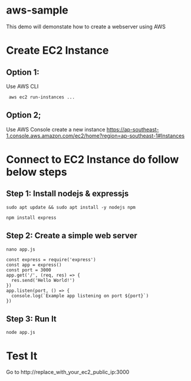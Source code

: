 # aws-sample
This demo will demonstate how to create a webserver using AWS


# Create EC2 Instance
  ## Option 1:
  Use AWS CLI
  ```
   aws ec2 run-instances ...
  ```
  ## Option 2;
   Use AWS Console create a new instance
   https://ap-southeast-1.console.aws.amazon.com/ec2/home?region=ap-southeast-1#Instances


# Connect to EC2 Instance do follow below steps


## Step 1: Install nodejs & expressjs
```
sudo apt update && sudo apt install -y nodejs npm
```
```
npm install express
```

## Step 2: Create a simple web server
```
nano app.js
```

```
const express = require('express')
const app = express()
const port = 3000
app.get('/', (req, res) => {
  res.send('Hello World!')
})
app.listen(port, () => {
  console.log(`Example app listening on port ${port}`)
})
```

## Step 3: Run It
```
node app.js
```

# Test It

Go to http://replace_with_your_ec2_public_ip:3000

